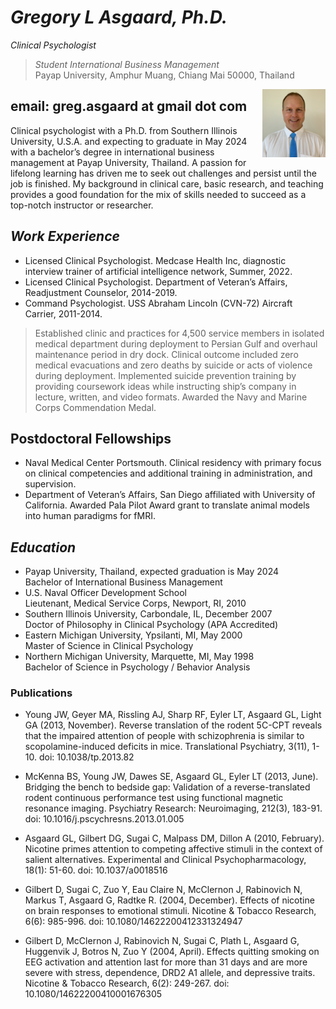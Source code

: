 # _Gregory L Asgaard, Ph.D._<br />
_Clinical Psychologist_<br />
> _Student International Business Management_<br />
> Payap University,
> Amphur Muang, Chiang Mai 50000, Thailand

<img src="Greg_Photoshop_Tie.png" width="20%" align="right">

## email: greg.asgaard at gmail dot com
 
Clinical psychologist with a Ph.D. from Southern Illinois University, U.S.A. and expecting to graduate in May 2024 with a bachelor’s degree in international business management at Payap University, Thailand. A passion for lifelong learning has driven me to seek out challenges and persist until the job is finished. My background in clinical care, basic research, and teaching provides a good foundation for the mix of skills needed to succeed as a top-notch instructor or researcher.
 
## _Work Experience_

- Licensed Clinical Psychologist. Medcase Health Inc, diagnostic interview trainer of artificial intelligence network, Summer, 2022. <br />
- Licensed Clinical Psychologist. Department of Veteran’s Affairs, Readjustment Counselor, 2014-2019. <br />
- Command Psychologist. USS Abraham Lincoln (CVN-72) Aircraft Carrier, 2011-2014. <br />

> Established clinic and practices for 4,500 service members in isolated medical department during deployment to Persian Gulf and overhaul maintenance period in dry dock. Clinical outcome included zero medical evacuations and zero deaths by suicide or acts of violence during deployment. Implemented suicide prevention training by providing coursework ideas while instructing ship’s company in lecture, written, and video formats. Awarded the Navy and Marine Corps Commendation Medal.<br />

## Postdoctoral Fellowships

- Naval Medical Center Portsmouth. Clinical residency with primary focus on clinical competencies and additional training in administration, and supervision.<br />
- Department of Veteran’s Affairs, San Diego affiliated with University of California. Awarded Pala Pilot Award grant to translate animal models into human paradigms for fMRI.<br />
 
## _Education_

- Payap University, Thailand, expected graduation is May 2024<br />
Bachelor of International Business Management<br />
- U.S. Naval Officer Development School<br />
Lieutenant, Medical Service Corps, Newport, RI, 2010<br />
- Southern Illinois University, Carbondale, IL, December 2007<br />
Doctor of Philosophy in Clinical Psychology (APA Accredited)<br />
- Eastern Michigan University, Ypsilanti, MI, May 2000<br />
Master of Science in Clinical Psychology<br />
- Northern Michigan University, Marquette, MI, May 1998<br />
Bachelor of Science in Psychology / Behavior Analysis<br />

### Publications

* Young JW, Geyer MA, Rissling AJ, Sharp RF, Eyler LT, Asgaard GL, Light GA (2013, November). Reverse translation of the rodent 5C-CPT reveals that the impaired attention of people with schizophrenia is similar to scopolamine-induced deficits in mice. Translational Psychiatry, 3(11), 1-10. doi: 10.1038/tp.2013.82

* McKenna BS, Young JW, Dawes SE, Asgaard GL, Eyler LT (2013, June). Bridging the bench to bedside gap: Validation of a reverse-translated rodent continuous performance test using functional magnetic resonance imaging. Psychiatry Research: Neuroimaging, 212(3), 183-91. doi: 10.1016/j.pscychresns.2013.01.005

* Asgaard GL, Gilbert DG, Sugai C, Malpass DM, Dillon A (2010, February). Nicotine primes attention to competing affective stimuli in the context of salient alternatives. Experimental and Clinical Psychopharmacology, 18(1): 51-60. doi: 10.1037/a0018516

* Gilbert D, Sugai C, Zuo Y, Eau Claire N, McClernon J, Rabinovich N, Markus T, Asgaard G, Radtke R. (2004, December). Effects of nicotine on brain responses to emotional stimuli. Nicotine & Tobacco Research, 6(6): 985-996. doi: 10.1080/14622200412331324947

* Gilbert D, McClernon J, Rabinovich N, Sugai C, Plath L, Asgaard G, Huggenvik J, Botros N, Zuo Y (2004, April). Effects quitting smoking on EEG activation and attention last for more than 31 days and are more severe with stress, dependence, DRD2 A1 allele, and depressive traits. Nicotine & Tobacco Research, 6(2): 249-267. doi: 10.1080/14622200410001676305

